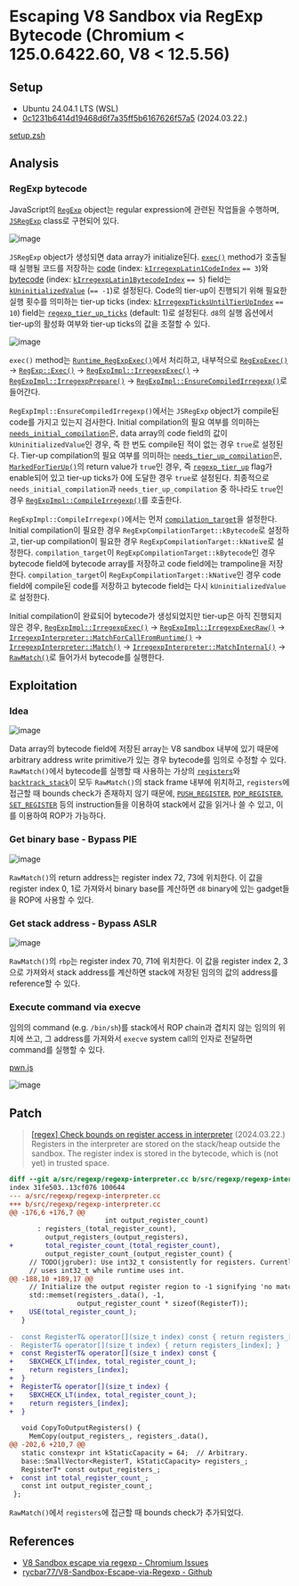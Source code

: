 # Escaping V8 Sandbox via RegExp Bytecode (Chromium < 125.0.6422.60, V8 < 12.5.56)

## Setup

- Ubuntu 24.04.1 LTS (WSL)
- [0c1231b6414d19468d6f7a35ff5b6167626f57a5](https://chromium.googlesource.com/v8/v8/+/0c1231b6414d19468d6f7a35ff5b6167626f57a5) (2024.03.22.)

[setup.zsh](./setup.zsh)

## Analysis

### RegExp bytecode

JavaScript의 [`RegExp`](https://developer.mozilla.org/docs/Web/JavaScript/Reference/Global_Objects/RegExp) object는 regular expression에 관련된 작업들을 수행하며, [`JSRegExp`](https://source.chromium.org/chromium/v8/v8/+/0c1231b6414d19468d6f7a35ff5b6167626f57a5:src/objects/js-regexp.h;l=38) class로 구현되어 있다.

![image](https://github.com/user-attachments/assets/30e126d5-9efc-4dc6-8c0c-d3d920eb73b3)

`JSRegExp` object가 생성되면 data array가 initialize된다. [`exec()`](https://developer.mozilla.org/docs/Web/JavaScript/Reference/Global_Objects/RegExp/exec) method가 호출될 때 실행될 코드를 저장하는 [code](https://source.chromium.org/chromium/v8/v8/+/0c1231b6414d19468d6f7a35ff5b6167626f57a5:src/objects/js-regexp.h;l=70) (index: [`kIrregexpLatin1CodeIndex`](https://source.chromium.org/chromium/v8/v8/+/0c1231b6414d19468d6f7a35ff5b6167626f57a5:src/objects/js-regexp.h;l=187) `== 3`)와 [bytecode](https://source.chromium.org/chromium/v8/v8/+/0c1231b6414d19468d6f7a35ff5b6167626f57a5:src/objects/js-regexp.h;l=74) (index: [`kIrregexpLatin1BytecodeIndex`](https://source.chromium.org/chromium/v8/v8/+/0c1231b6414d19468d6f7a35ff5b6167626f57a5:src/objects/js-regexp.h;l=190) `== 5`) field는 [`kUninitializedValue`](https://source.chromium.org/chromium/v8/v8/+/0c1231b6414d19468d6f7a35ff5b6167626f57a5:src/objects/js-regexp.h;l=245) (`== -1`)로 설정된다. Code의 tier-up이 진행되기 위해 필요한 실행 횟수를 의미하는 tier-up ticks (index: [`kIrregexpTicksUntilTierUpIndex`](https://source.chromium.org/chromium/v8/v8/+/0c1231b6414d19468d6f7a35ff5b6167626f57a5:src/objects/js-regexp.h;l=209) `== 10`) field는 [`regexp_tier_up_ticks`](https://source.chromium.org/chromium/v8/v8/+/0c1231b6414d19468d6f7a35ff5b6167626f57a5:src/flags/flag-definitions.h;l=2454) (default: 1)로 설정된다. `d8`의 실행 옵션에서 tier-up의 활성화 여부와 tier-up ticks의 값을 조절할 수 있다.

![image](https://github.com/user-attachments/assets/2405e82f-ab08-4ffb-bc52-2b4445b6e519)

`exec()` method는 [`Runtime_RegExpExec()`](https://source.chromium.org/chromium/v8/v8/+/0c1231b6414d19468d6f7a35ff5b6167626f57a5:src/runtime/runtime-regexp.cc;l=928)에서 처리하고, 내부적으로 [`RegExpExec()`](https://source.chromium.org/chromium/v8/v8/+/0c1231b6414d19468d6f7a35ff5b6167626f57a5:src/runtime/runtime-regexp.cc;l=900) → [`RegExp::Exec()`](https://source.chromium.org/chromium/v8/v8/+/0c1231b6414d19468d6f7a35ff5b6167626f57a5:src/regexp/regexp.cc;l=323) → [`RegExpImpl::IrregexpExec()`](https://source.chromium.org/chromium/v8/v8/+/0c1231b6414d19468d6f7a35ff5b6167626f57a5:src/regexp/regexp.cc;l=749) → [`RegExpImpl::IrregexpPrepare()`](https://source.chromium.org/chromium/v8/v8/+/0c1231b6414d19468d6f7a35ff5b6167626f57a5:src/regexp/regexp.cc;l=663) → [`RegExpImpl::EnsureCompiledIrregexp()`](https://source.chromium.org/chromium/v8/v8/+/0c1231b6414d19468d6f7a35ff5b6167626f57a5:src/regexp/regexp.cc;l=444)로 들어간다.

`RegExpImpl::EnsureCompiledIrregexp()`에서는 `JSRegExp` object가 compile된 code를 가지고 있는지 검사한다. Initial compilation의 필요 여부를 의미하는 [`needs_initial_compilation`](https://source.chromium.org/chromium/v8/v8/+/0c1231b6414d19468d6f7a35ff5b6167626f57a5:src/regexp/regexp.cc;l=449)은, data array의 code field의 값이 `kUninitializedValue`인 경우, 즉 한 번도 compile된 적이 없는 경우 `true`로 설정된다. Tier-up compilation의 필요 여부를 의미하는 [`needs_tier_up_compilation`](https://source.chromium.org/chromium/v8/v8/+/0c1231b6414d19468d6f7a35ff5b6167626f57a5:src/regexp/regexp.cc;l=454)은, [`MarkedForTierUp()`](https://source.chromium.org/chromium/v8/v8/+/0c1231b6414d19468d6f7a35ff5b6167626f57a5:src/objects/js-regexp.cc;l=214)의 return value가 `true`인 경우, 즉 [`regexp_tier_up`](https://source.chromium.org/chromium/v8/v8/+/0c1231b6414d19468d6f7a35ff5b6167626f57a5:src/flags/flag-definitions.h;l=2450) flag가 enable되어 있고 tier-up ticks가 0에 도달한 경우 `true`로 설정된다. 최종적으로 `needs_initial_compilation`과 `needs_tier_up_compilation` 중 하나라도 `true`인 경우 [`RegExpImpl::CompileIrregexp()`](https://source.chromium.org/chromium/v8/v8/+/0c1231b6414d19468d6f7a35ff5b6167626f57a5:src/regexp/regexp.cc;l=547)를 호출한다.

`RegExpImpl::CompileIrregexp()`에서는 먼저 [`compilation_target`](https://source.chromium.org/chromium/v8/v8/+/0c1231b6414d19468d6f7a35ff5b6167626f57a5:src/regexp/regexp.cc;l=574)을 설정한다. Initial compilation이 필요한 경우 `RegExpCompilationTarget::kBytecode`로 설정하고, tier-up compilation이 필요한 경우 `RegExpCompilationTarget::kNative`로 설정한다. `compilation_target`이 `RegExpCompilationTarget::kBytecode`인 경우 bytecode field에 bytecode array를 저장하고 code field에는 trampoline을 저장한다. `compilation_target`이 `RegExpCompilationTarget::kNative`인 경우 code field에 compile된 code를 저장하고 bytecode field는 다시 `kUninitializedValue`로 설정한다.

Initial compilation이 완료되어 bytecode가 생성되었지만 tier-up은 아직 진행되지 않은 경우, [`RegExpImpl::IrregexpExec()`](https://source.chromium.org/chromium/v8/v8/+/0c1231b6414d19468d6f7a35ff5b6167626f57a5:src/regexp/regexp.cc;l=749) → [`RegExpImpl::IrregexpExecRaw()`](https://source.chromium.org/chromium/v8/v8/+/0c1231b6414d19468d6f7a35ff5b6167626f57a5:src/regexp/regexp.cc;l=679) → [`IrregexpInterpreter::MatchForCallFromRuntime()`](https://source.chromium.org/chromium/v8/v8/+/0c1231b6414d19468d6f7a35ff5b6167626f57a5:src/regexp/regexp-interpreter.cc;l=1149) → [`IrregexpInterpreter::Match()`](https://source.chromium.org/chromium/v8/v8/+/0c1231b6414d19468d6f7a35ff5b6167626f57a5:src/regexp/regexp-interpreter.cc;l=1058) → [`IrregexpInterpreter::MatchInternal()`](https://source.chromium.org/chromium/v8/v8/+/0c1231b6414d19468d6f7a35ff5b6167626f57a5:src/regexp/regexp-interpreter.cc;l=1073) → [`RawMatch()`](https://source.chromium.org/chromium/v8/v8/+/0c1231b6414d19468d6f7a35ff5b6167626f57a5:src/regexp/regexp-interpreter.cc;l=386)로 들어가서 bytecode를 실행한다.

## Exploitation

### Idea

![image](https://github.com/user-attachments/assets/b5caca7d-fbf6-464e-88aa-d2f0af5aeef0)

Data array의 bytecode field에 저장된 array는 V8 sandbox 내부에 있기 때문에 arbitrary address write primitive가 있는 경우 bytecode를 임의로 수정할 수 있다. `RawMatch()`에서 bytecode를 실행할 때 사용하는 가상의 [`registers`](https://source.chromium.org/chromium/v8/v8/+/0c1231b6414d19468d6f7a35ff5b6167626f57a5:src/regexp/regexp-interpreter.cc;l=445)와 [`backtrack_stack`](https://source.chromium.org/chromium/v8/v8/+/0c1231b6414d19468d6f7a35ff5b6167626f57a5:src/regexp/regexp-interpreter.cc;l=447)이 모두 `RawMatch()`의 stack frame 내부에 위치하고, `registers`에 접근할 때 bounds check가 존재하지 않기 때문에, [`PUSH_REGISTER`](https://source.chromium.org/chromium/v8/v8/+/0c1231b6414d19468d6f7a35ff5b6167626f57a5:src/regexp/regexp-bytecodes.h;l=38), [`POP_REGISTER`](https://source.chromium.org/chromium/v8/v8/+/0c1231b6414d19468d6f7a35ff5b6167626f57a5:src/regexp/regexp-bytecodes.h;l=47), [`SET_REGISTER`](https://source.chromium.org/chromium/v8/v8/+/0c1231b6414d19468d6f7a35ff5b6167626f57a5:src/regexp/regexp-bytecodes.h;l=43) 등의 instruction들을 이용하여 stack에서 값을 읽거나 쓸 수 있고, 이를 이용하여 ROP가 가능하다.

### Get binary base - Bypass PIE

![image](https://github.com/user-attachments/assets/d4baf73d-046b-41e9-ac89-dc1038a7b086)

`RawMatch()`의 return address는 register index 72, 73에 위치한다. 이 값을 register index 0, 1로 가져와서 binary base를 계산하면 `d8` binary에 있는 gadget들을 ROP에 사용할 수 있다.

### Get stack address - Bypass ASLR

![image](https://github.com/user-attachments/assets/316147b0-01d7-479c-aa8b-0479e4f8ecd0)

`RawMatch()`의 `rbp`는 register index 70, 71에 위치한다. 이 값을 register index 2, 3으로 가져와서 stack address를 계산하면 stack에 저장된 임의의 값의 address를 reference할 수 있다.

### Execute command via execve

임의의 command (e.g. `/bin/sh`)를 stack에서 ROP chain과 겹치지 않는 임의의 위치에 쓰고, 그 address를 가져와서 `execve` system call의 인자로 전달하면 command를 실행할 수 있다.

[pwn.js](./pwn.js)

![image](https://github.com/user-attachments/assets/766373a0-bcec-4a52-9c43-0c8e62a7d732)

## Patch

> [[regex] Check bounds on register access in interpreter](https://chromium.googlesource.com/v8/v8/+/b9349d97fd44aec615307c9d00697152da95a66a) (2024.03.22.)
> Registers in the interpreter are stored on the stack/heap outside the sandbox. The register index is stored in the bytecode, which is (not yet) in trusted space.

```diff
diff --git a/src/regexp/regexp-interpreter.cc b/src/regexp/regexp-interpreter.cc
index 31fe503..13cf076 100644
--- a/src/regexp/regexp-interpreter.cc
+++ b/src/regexp/regexp-interpreter.cc
@@ -176,6 +176,7 @@
                        int output_register_count)
       : registers_(total_register_count),
         output_registers_(output_registers),
+        total_register_count_(total_register_count),
         output_register_count_(output_register_count) {
     // TODO(jgruber): Use int32_t consistently for registers. Currently, CSA
     // uses int32_t while runtime uses int.
@@ -188,10 +189,17 @@
     // Initialize the output register region to -1 signifying 'no match'.
     std::memset(registers_.data(), -1,
                 output_register_count * sizeof(RegisterT));
+    USE(total_register_count_);
   }
 
-  const RegisterT& operator[](size_t index) const { return registers_[index]; }
-  RegisterT& operator[](size_t index) { return registers_[index]; }
+  const RegisterT& operator[](size_t index) const {
+    SBXCHECK_LT(index, total_register_count_);
+    return registers_[index];
+  }
+  RegisterT& operator[](size_t index) {
+    SBXCHECK_LT(index, total_register_count_);
+    return registers_[index];
+  }
 
   void CopyToOutputRegisters() {
     MemCopy(output_registers_, registers_.data(),
@@ -202,6 +210,7 @@
   static constexpr int kStaticCapacity = 64;  // Arbitrary.
   base::SmallVector<RegisterT, kStaticCapacity> registers_;
   RegisterT* const output_registers_;
+  const int total_register_count_;
   const int output_register_count_;
 };
```

`RawMatch()`에서 `registers`에 접근할 때 bounds check가 추가되었다.

## References

- [V8 Sandbox escape via regexp - Chromium Issues](https://issues.chromium.org/issues/330404819)
- [rycbar77/V8-Sandbox-Escape-via-Regexp - Github](https://github.com/rycbar77/V8-Sandbox-Escape-via-Regexp)
